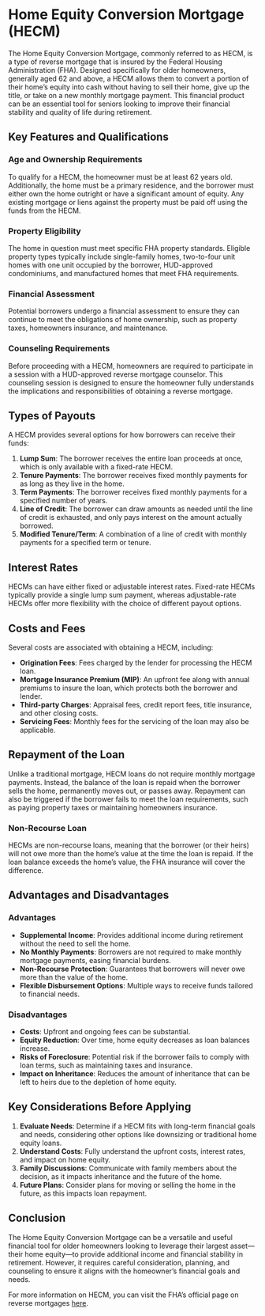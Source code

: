 # Home Equity Conversion Mortgage (HECM)

The Home Equity Conversion Mortgage, commonly referred to as HECM, is a type of reverse mortgage that is insured by the Federal Housing Administration (FHA). Designed specifically for older homeowners, generally aged 62 and above, a HECM allows them to convert a portion of their home’s equity into cash without having to sell their home, give up the title, or take on a new monthly mortgage payment. This financial product can be an essential tool for seniors looking to improve their financial stability and quality of life during retirement.

## Key Features and Qualifications

### Age and Ownership Requirements

To qualify for a HECM, the homeowner must be at least 62 years old. Additionally, the home must be a primary residence, and the borrower must either own the home outright or have a significant amount of equity. Any existing mortgage or liens against the property must be paid off using the funds from the HECM.

### Property Eligibility

The home in question must meet specific FHA property standards. Eligible property types typically include single-family homes, two-to-four unit homes with one unit occupied by the borrower, HUD-approved condominiums, and manufactured homes that meet FHA requirements.

### Financial Assessment

Potential borrowers undergo a financial assessment to ensure they can continue to meet the obligations of home ownership, such as property taxes, homeowners insurance, and maintenance.

### Counseling Requirements

Before proceeding with a HECM, homeowners are required to participate in a session with a HUD-approved reverse mortgage counselor. This counseling session is designed to ensure the homeowner fully understands the implications and responsibilities of obtaining a reverse mortgage.

## Types of Payouts

A HECM provides several options for how borrowers can receive their funds:

1. **Lump Sum**: The borrower receives the entire loan proceeds at once, which is only available with a fixed-rate HECM.
2. **Tenure Payments**: The borrower receives fixed monthly payments for as long as they live in the home.
3. **Term Payments**: The borrower receives fixed monthly payments for a specified number of years.
4. **Line of Credit**: The borrower can draw amounts as needed until the line of credit is exhausted, and only pays interest on the amount actually borrowed.
5. **Modified Tenure/Term**: A combination of a line of credit with monthly payments for a specified term or tenure.

## Interest Rates

HECMs can have either fixed or adjustable interest rates. Fixed-rate HECMs typically provide a single lump sum payment, whereas adjustable-rate HECMs offer more flexibility with the choice of different payout options.

## Costs and Fees

Several costs are associated with obtaining a HECM, including:

- **Origination Fees**: Fees charged by the lender for processing the HECM loan.
- **Mortgage Insurance Premium (MIP)**: An upfront fee along with annual premiums to insure the loan, which protects both the borrower and lender.
- **Third-party Charges**: Appraisal fees, credit report fees, title insurance, and other closing costs.
- **Servicing Fees**: Monthly fees for the servicing of the loan may also be applicable.

## Repayment of the Loan

Unlike a traditional mortgage, HECM loans do not require monthly mortgage payments. Instead, the balance of the loan is repaid when the borrower sells the home, permanently moves out, or passes away. Repayment can also be triggered if the borrower fails to meet the loan requirements, such as paying property taxes or maintaining homeowners insurance.

### Non-Recourse Loan

HECMs are non-recourse loans, meaning that the borrower (or their heirs) will not owe more than the home’s value at the time the loan is repaid. If the loan balance exceeds the home’s value, the FHA insurance will cover the difference.

## Advantages and Disadvantages

### Advantages

- **Supplemental Income**: Provides additional income during retirement without the need to sell the home.
- **No Monthly Payments**: Borrowers are not required to make monthly mortgage payments, easing financial burdens.
- **Non-Recourse Protection**: Guarantees that borrowers will never owe more than the value of the home.
- **Flexible Disbursement Options**: Multiple ways to receive funds tailored to financial needs.

### Disadvantages

- **Costs**: Upfront and ongoing fees can be substantial.
- **Equity Reduction**: Over time, home equity decreases as loan balances increase.
- **Risks of Foreclosure**: Potential risk if the borrower fails to comply with loan terms, such as maintaining taxes and insurance.
- **Impact on Inheritance**: Reduces the amount of inheritance that can be left to heirs due to the depletion of home equity.

## Key Considerations Before Applying

1. **Evaluate Needs**: Determine if a HECM fits with long-term financial goals and needs, considering other options like downsizing or traditional home equity loans.
2. **Understand Costs**: Fully understand the upfront costs, interest rates, and impact on home equity.
3. **Family Discussions**: Communicate with family members about the decision, as it impacts inheritance and the future of the home.
4. **Future Plans**: Consider plans for moving or selling the home in the future, as this impacts loan repayment.

## Conclusion

The Home Equity Conversion Mortgage can be a versatile and useful financial tool for older homeowners looking to leverage their largest asset—their home equity—to provide additional income and financial stability in retirement. However, it requires careful consideration, planning, and counseling to ensure it aligns with the homeowner’s financial goals and needs.

For more information on HECM, you can visit the FHA’s official page on reverse mortgages [here](https://www.hud.gov/program_offices/housing/sfh/hecm/hecmhome).